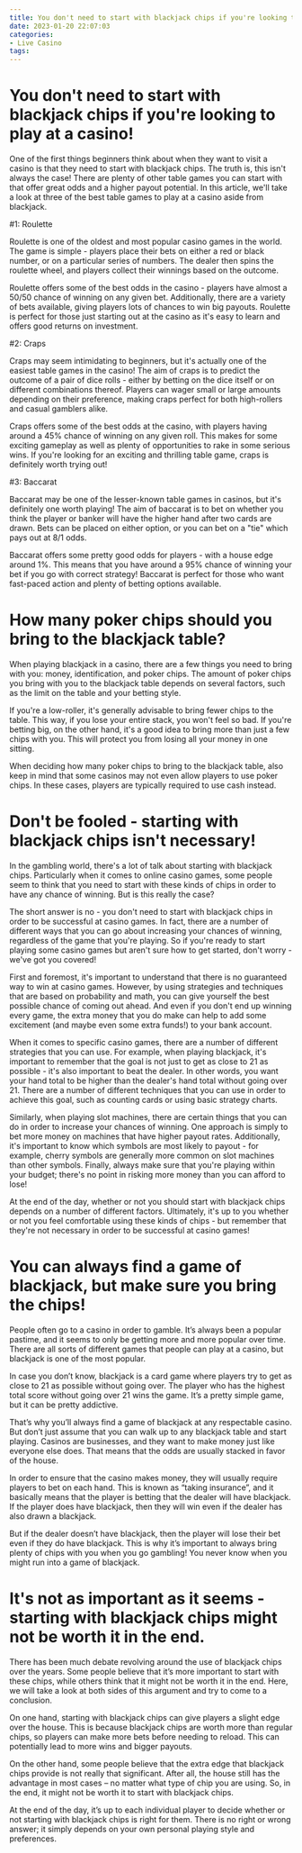 ```yaml
---
title: You don't need to start with blackjack chips if you're looking to play at a casino!
date: 2023-01-20 22:07:03
categories:
- Live Casino
tags:
---
```



#  You don't need to start with blackjack chips if you're looking to play at a casino!

One of the first things beginners think about when they want to visit a casino is that they need to start with blackjack chips. The truth is, this isn't always the case! There are plenty of other table games you can start with that offer great odds and a higher payout potential. In this article, we'll take a look at three of the best table games to play at a casino aside from blackjack.

#1: Roulette

Roulette is one of the oldest and most popular casino games in the world. The game is simple - players place their bets on either a red or black number, or on a particular series of numbers. The dealer then spins the roulette wheel, and players collect their winnings based on the outcome.

Roulette offers some of the best odds in the casino - players have almost a 50/50 chance of winning on any given bet. Additionally, there are a variety of bets available, giving players lots of chances to win big payouts. Roulette is perfect for those just starting out at the casino as it's easy to learn and offers good returns on investment.

#2: Craps

Craps may seem intimidating to beginners, but it's actually one of the easiest table games in the casino! The aim of craps is to predict the outcome of a pair of dice rolls - either by betting on the dice itself or on different combinations thereof. Players can wager small or large amounts depending on their preference, making craps perfect for both high-rollers and casual gamblers alike.

Craps offers some of the best odds at the casino, with players having around a 45% chance of winning on any given roll. This makes for some exciting gameplay as well as plenty of opportunities to rake in some serious wins. If you're looking for an exciting and thrilling table game, craps is definitely worth trying out!

#3: Baccarat

Baccarat may be one of the lesser-known table games in casinos, but it's definitely one worth playing! The aim of baccarat is to bet on whether you think the player or banker will have the higher hand after two cards are drawn. Bets can be placed on either option, or you can bet on a "tie" which pays out at 8/1 odds.

Baccarat offers some pretty good odds for players - with a house edge around 1%. This means that you have around a 95% chance of winning your bet if you go with correct strategy! Baccarat is perfect for those who want fast-paced action and plenty of betting options available.

#  How many poker chips should you bring to the blackjack table?

When playing blackjack in a casino, there are a few things you need to bring with you: money, identification, and poker chips. The amount of poker chips you bring with you to the blackjack table depends on several factors, such as the limit on the table and your betting style.

If you're a low-roller, it's generally advisable to bring fewer chips to the table. This way, if you lose your entire stack, you won't feel so bad. If you're betting big, on the other hand, it's a good idea to bring more than just a few chips with you. This will protect you from losing all your money in one sitting.

When deciding how many poker chips to bring to the blackjack table, also keep in mind that some casinos may not even allow players to use poker chips. In these cases, players are typically required to use cash instead.

#  Don't be fooled - starting with blackjack chips isn't necessary!

In the gambling world, there's a lot of talk about starting with blackjack chips. Particularly when it comes to online casino games, some people seem to think that you need to start with these kinds of chips in order to have any chance of winning. But is this really the case?

The short answer is no - you don't need to start with blackjack chips in order to be successful at casino games. In fact, there are a number of different ways that you can go about increasing your chances of winning, regardless of the game that you're playing. So if you're ready to start playing some casino games but aren't sure how to get started, don't worry - we've got you covered!

First and foremost, it's important to understand that there is no guaranteed way to win at casino games. However, by using strategies and techniques that are based on probability and math, you can give yourself the best possible chance of coming out ahead. And even if you don't end up winning every game, the extra money that you do make can help to add some excitement (and maybe even some extra funds!) to your bank account.

When it comes to specific casino games, there are a number of different strategies that you can use. For example, when playing blackjack, it's important to remember that the goal is not just to get as close to 21 as possible - it's also important to beat the dealer. In other words, you want your hand total to be higher than the dealer's hand total without going over 21. There are a number of different techniques that you can use in order to achieve this goal, such as counting cards or using basic strategy charts.

Similarly, when playing slot machines, there are certain things that you can do in order to increase your chances of winning. One approach is simply to bet more money on machines that have higher payout rates. Additionally, it's important to know which symbols are most likely to payout - for example, cherry symbols are generally more common on slot machines than other symbols. Finally, always make sure that you're playing within your budget; there's no point in risking more money than you can afford to lose!

At the end of the day, whether or not you should start with blackjack chips depends on a number of different factors. Ultimately, it's up to you whether or not you feel comfortable using these kinds of chips - but remember that they're not necessary in order to be successful at casino games!

#  You can always find a game of blackjack, but make sure you bring the chips!

People often go to a casino in order to gamble. It’s always been a popular pastime, and it seems to only be getting more and more popular over time. There are all sorts of different games that people can play at a casino, but blackjack is one of the most popular.

In case you don’t know, blackjack is a card game where players try to get as close to 21 as possible without going over. The player who has the highest total score without going over 21 wins the game. It’s a pretty simple game, but it can be pretty addictive.

That’s why you’ll always find a game of blackjack at any respectable casino. But don’t just assume that you can walk up to any blackjack table and start playing. Casinos are businesses, and they want to make money just like everyone else does. That means that the odds are usually stacked in favor of the house.

In order to ensure that the casino makes money, they will usually require players to bet on each hand. This is known as “taking insurance”, and it basically means that the player is betting that the dealer will have blackjack. If the player does have blackjack, then they will win even if the dealer has also drawn a blackjack.

But if the dealer doesn’t have blackjack, then the player will lose their bet even if they do have blackjack. This is why it’s important to always bring plenty of chips with you when you go gambling! You never know when you might run into a game of blackjack.

#  It's not as important as it seems - starting with blackjack chips might not be worth it in the end.

There has been much debate revolving around the use of blackjack chips over the years. Some people believe that it’s more important to start with these chips, while others think that it might not be worth it in the end. Here, we will take a look at both sides of this argument and try to come to a conclusion.

On one hand, starting with blackjack chips can give players a slight edge over the house. This is because blackjack chips are worth more than regular chips, so players can make more bets before needing to reload. This can potentially lead to more wins and bigger payouts.

On the other hand, some people believe that the extra edge that blackjack chips provide is not really that significant. After all, the house still has the advantage in most cases – no matter what type of chip you are using. So, in the end, it might not be worth it to start with blackjack chips.

At the end of the day, it’s up to each individual player to decide whether or not starting with blackjack chips is right for them. There is no right or wrong answer; it simply depends on your own personal playing style and preferences.